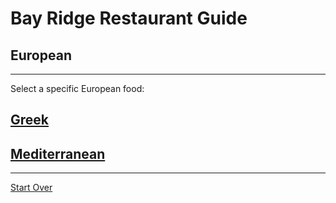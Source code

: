 # Bay Ridge Restaurant Guide
## European
---
Select a specific European food:
## [Greek](greek/greek.md)
## [Mediterranean](mediterranean/mediterranean.md)
---
[Start Over](../home.md)
